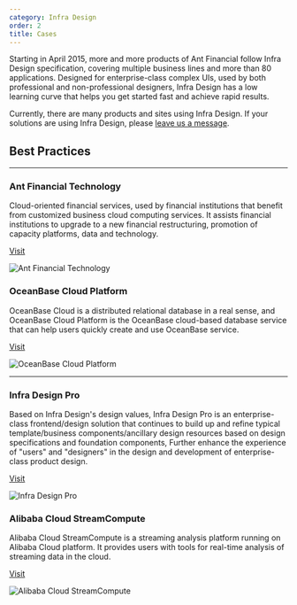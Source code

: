 ```yaml
---
category: Infra Design
order: 2
title: Cases
---
```


Starting in April 2015, more and more products of Ant Financial follow Infra Design specification, covering multiple business lines and more than 80 applications. Designed for enterprise-class complex UIs, used by both professional and non-professional designers, Infra Design has a low learning curve that helps you get started fast and achieve rapid results.

Currently, there are many products and sites using Infra Design. If your solutions are using Infra Design, please [leave us a message](https://github.com/ant-design/ant-design/issues/477).

## Best Practices

---

### Ant Financial Technology

Cloud-oriented financial services, used by financial institutions that benefit from customized business cloud computing services. It assists financial institutions to upgrade to a new financial restructuring, promotion of capacity platforms, data and technology.

[Visit](https://tech.antfin.com)

![Ant Financial Technology](https://gw.alipayobjects.com/zos/rmsportal/zQMWTCnhWwYNzEURbDUn.png)

### OceanBase Cloud Platform

OceanBase Cloud is a distributed relational database in a real sense, and OceanBase Cloud Platform is the OceanBase cloud-based database service that can help users quickly create and use OceanBase service.

[Visit]([http://oceanbase.alipay.com](https://www.oceanbase.com/docs/enterprise/oceanbase-ocp-cn/V3.3.3/10000000000636101))

![OceanBase Cloud Platform](https://gw.alipayobjects.com/zos/rmsportal/OYGCAlMwSWkdaKfxIDtz.png)

---

### Infra Design Pro

Based on Infra Design's design values, Infra Design Pro is an enterprise-class frontend/design solution that continues to build up and refine typical template/business components/ancillary design resources based on design specifications and foundation components, Further enhance the experience of "users" and "designers" in the design and development of enterprise-class product design.

[Visit](https://shopee.git-pages.garena.com/InfraFe/infrad-pro/pro-component)

![Infra Design Pro](https://gw.alipayobjects.com/zos/rmsportal/KZIUjJJZTEqMOgBHQkCb.png)

### Alibaba Cloud StreamCompute

Alibaba Cloud StreamCompute is a streaming analysis platform running on Alibaba Cloud platform. It provides users with tools for real-time analysis of streaming data in the cloud.

[Visit](https://data.aliyun.com/product/sc)

![Alibaba Cloud StreamCompute](https://img.alicdn.com/tfs/TB1LXWknntYBeNjy1XdXXXXyVXa-2880-1800.png)
